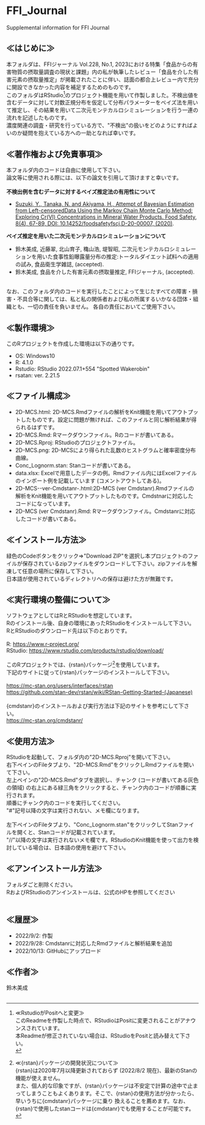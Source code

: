 # FFI_Journal
Supplemental information for FFI Journal
<br>
## ≪はじめに≫
本フォルダは、FFIジャーナル Vol.228, No.1, 2023における特集「食品からの有害物質の摂取量調査の現状と課題」内の私が執筆したレビュー「食品を介した有害元素の摂取量推定」が掲載されたことに伴い、誌面の都合上レビュー内で充分に開設できなかった内容を補足するためのものです。<br>
このフォルダはRStudio[^1]のプロジェクト機能を用いて作製しました。不検出値を含むデータに対して対数正規分布を仮定して分布パラメーターをベイズ法を用いて推定し、その結果を用いて二次元モンテカルロシミュレーションを行う一連の流れを記述したものです。<br>
濃度関連の調査・研究を行っている方で、"不検出"の扱いをどのようにすればよいのか疑問を抱えている方への一助となれば幸いです。

## ≪著作権および免責事項≫
本フォルダ内のコードは自由に使用して下さい。<br>
論文等に使用される際には、以下の論文を引用して頂けますと幸いです。<br>
<br>
**不検出例を含むデータに対するベイズ推定法の有用性について**<br>
* [Suzuki, Y., Tanaka, N. and Akiyama, H., Attempt of Bayesian Estimation from Left-censoredData Using the Markov Chain Monte Carlo Method: Exploring Cr(VI) Concentrations in Mineral  Water Products. Food Safety, 8(4), 67-89, DOI: 10.14252/foodsafetyfscj.D-20-00007, (2020)](https://www.jstage.jst.go.jp/article/foodsafetyfscj/8/4/8_D-20-00007/_article).<br>

**ベイズ推定を用いた二次元モンテカルロシミュレーションについて**<br>
* 鈴木美成, 近藤翠, 北山育子, 穐山浩, 堤智昭, 二次元モンテカルロシミュレーションを用いた食事性鉛曝露量分布の推定:トータルダイエット試料への適用の試み, 食品衛生学雑誌, (accepted).
* 鈴木美成, 食品を介した有害元素の摂取量推定, FFIジャーナル, (accepted).
<br>
なお、このフォルダ内のコードを実行したことによって生じたすべての障害・損害・不具合等に関しては、私と私の関係者および私の所属するいかなる団体・組織とも、一切の責任を負いません。
各自の責任においてご使用下さい。<br>

## ≪製作環境≫
このRプロジェクトを作成した環境は以下の通りです。
* OS: Windows10
* R: 4.1.0
* Rstudio: RStudio 2022.07.1+554 "Spotted Wakerobin"
* rsatan: ver. 2.21.5

## ≪ファイル構成≫
* 2D-MCS.html: 2D-MCS.Rmdファイルの解析をKnit機能を用いてアウトプットしたものです。設定に問題が無ければ、このファイルと同じ解析結果が得られるはずです。
* 2D-MCS.Rmd: Rマークダウンファイル。Rのコードが書いてある。
* 2D-MCS.Rproj: RStudioのプロジェクトファイル。
* 2D-MCS.png: 2D-MCSにより得られた乱数のヒストグラムと確率密度分布曲線。
* Conc_Lognorm.stan: Stanコードが書いてある。
* data.xlsx: Excelで用意したデータの例。Rmdファイル内にはExcelファイルのインポート例を記載しています (コメントアウトしてある)。
* 2D-MCS--ver-Cmdstanr-.html:2D-MCS  (ver Cmdstanr).Rmdファイルの解析をKnit機能を用いてアウトプットしたものです。Cmdstnarに対応したコードになっています。
* 2D-MCS (ver Cmdstanr).Rmd: Rマークダウンファイル。Cmdstanrに対応したコードが書いてある。

## ≪インストール方法≫
緑色のCodeボタンをクリック⇒"Download ZIP"を選択し本プロジェクトのファイルが保存されているzipファイルをダウンロードして下さい。zipファイルを解凍して任意の場所に保存して下さい。<br>
日本語が使用されているディレクトリへの保存は避けた方が無難です。<br>

## ≪実行環境の整備について≫
ソフトウェアとしてはRとRStudioを想定しています。<br>
Rのインストール後、自身の環境にあったRStudioをインストールして下さい。<br>
RとRStudioのダウンロード先は以下のとおりです。<br>
<br>
R: <https://www.r-project.org/><br>
RStudio: <https://www.rstudio.com/products/rstudio/download/><br>
<br>
このRプロジェクトでは、{rstan}パッケージ[^2]を使用しています。<br>
下記のサイトに従って{rstan}パッケージのインストールして下さい。<br>
<br>
<https://mc-stan.org/users/interfaces/rstan><br>
<https://github.com/stan-dev/rstan/wiki/RStan-Getting-Started-(Japanese)><br>
<br>
{cmdstanr}のインストールおよび実行方法は下記のサイトを参考にして下さい。<br>
<https://mc-stan.org/cmdstanr/>

## ≪使用方法≫
RStudioを起動して、フォルダ内の"2D-MCS.Rproj"を開いて下さい。<br>
右下ペインのFileタブより、"2D-MCS.Rmd"をクリックしRmdファイルを開いて下さい。<br>
左上ペインの"2D-MCS.Rmd"タブを選択し、チャンク (コードが書いてある灰色の領域) の右上にある緑三角をクリックすると、チャンク内のコードが順番に実行されます。<br>
順番にチャンク内のコードを実行してください。<br>
"#"記号以降の文字は実行されない、メモ欄になります。<br>
<br>
左下ペインのFileタブより、"Conc_Lognorm.stan"をクリックしてStanファイルを開くと、Stanコードが記載されています。<br>
"//"以降の文字は実行されないメモ欄です。RStudioのKnit機能を使って出力を検討している場合は、日本語の使用を避けて下さい。<br>

## ≪アンインストール方法≫
フォルダごと削除ください。<br>
RおよびRStudioのアンインストールは、公式のHPを参照してください<br>
<br>
## ≪履歴≫
* 2022/9/2: 作製
* 2022/9/28: Cmdstanrに対応したRmdファイルと解析結果を追加
* 2022/10/13: GitHubにアップロード 

## ≪作者≫
鈴木美成<br>
<br>
[^1]: ≪RstudioがPositへと変更≫ <br>
このReadmeを作製した時点で、RStudioはPositに変更されることがアナウンスされています。<br>
本Readmeが修正されていない場合は、RStudioをPositと読み替えて下さい。<br>

[^2]: ≪{rstan}パッケージの開発状況について≫ <br>
{rstan}は2020年7月以降更新されておらず (2022/8/2 現在)、最新のStanの機能が使えません。<br>
また、個人的な印象ですが、{rstan}パッケージは不安定で計算の途中で止まってしまうこともよくあります。そこで、{rstan}の使用方法が分かったら、早いうちに{cmdstanr}パッケージに乗り
換えることを薦めます。なお、{rstan}で使用したstanコードは{cmdstanr}でも使用することが可能です。

